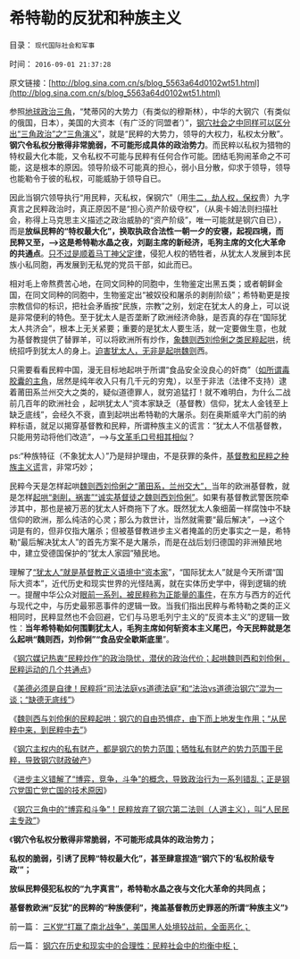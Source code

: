 # 希特勒的反犹和种族主义

目录： `现代国际社会和军事` 

时间： `2016-09-01 21:37:28` 

原文链接：[http://blog.sina.com.cn/s/blog_5563a64d0102wt51.html](http://blog.sina.com.cn/s/blog_5563a64d0102wt51.html)

参照[地球政治三角](../../../2016/8/21/“大钢穴，大势力，大资本”都支持威斯特法利亚－雅尔塔条约体系.md)，“梵蒂冈的大势力（有类似的穆斯林），中华的大钢穴（有类似的俄国，日本），美国的大资本（有广泛的‘同盟者’）”，[钢穴社会之中同样可以区分出“三角政治”之“三角演义](../../../2013/5/24/“三角演义”纳什均衡的旧制度，大革命，胡适的预言.md)”，就是“民粹的大势力，领导的大权力，私权太分散”。**钢穴令私权分散得非常脆弱，不可能形成具体的政治势力**。而民粹以私权为猎物的特权最大化本能，又令私权不可能与民粹有任何合作可能。团结毛狗闹革命之不可能，这是根本的原因。领导阶级不可能真的担心，弱小且分散，仰求于领导，领导也能勒令于彼的私权，可能威胁于领导自已。

因此当钢穴领导执行“用民粹，灭私权，保钢穴”（用[牛二，劫人权，保权](../../../2009/10/13/两千年社稷延寿之九字真言.md)贵）九字真言之民粹政治时，真正原因不是“担心资产阶级夺权”，（从奥卡姆法则扫描社会，称得上马克思主义描述之政治威胁的“资产阶级”，唯一可能就是钢穴自已），而是**放纵民粹的“特权最大化”，换取执政合法性一朝一夕的安寝，起视四境，而民粹又至，——>这是希特勒水晶之夜，刘副主席的新经济，毛狗主席的文化大革命的共通点**。[只不过是顺着马丁神父定律](../../../2011/10/8/马丁神父定律对公有制的恶毒诅咒！.md)，侵犯人权的牺牲者，从犹太人发展到本民族小私同胞，再发展到无私党的党员干部，如此而已。

相对毛上帝熬费苦心地，在同文同种的同胞中，生物鉴定出黑五类；或者朝鲜金国，在同文同种的同胞中，生物鉴定出“被奴役和屠杀的剥削阶级”；希特勒更是按宗教信仰的标识，把社会矛盾按“民族，宗教”之别，划定在犹太人的身上，可以说是非常便利的特色。至于犹太人是否垄断了欧洲经济命脉，是否真的存在“国际犹太人共济会”，根本上无关紧要；重要的是犹太人要生活，就一定要做生意，也就为基督教提供了替罪羊，可以将欧洲所有炒作，[象魏则西刘伶俐之类民粹起哄](../../../2016/8/28/魏则西与刘伶俐的民粹起哄：“从民粹中来，到民粹中去”.md)，统统招呼到犹太人的身上。[迫害犹太人，无非是起哄魏则](../../../2011/10/16/阶级斗争中的大脑急转弯，攻击无权的小平民.md)西。

只需要看看民粹中国，漫无目标地起哄于所谓“食品安全没良心的奸商”（[如所谓毒胶囊的主角](../../../2012/5/2/“谎言不要紧，只要主义真”的正义信仰.md)，居然是纯年收入只有几千元的穷鬼），以至于非法（法律不支持）逮着莆田系兰州交大之类的，疑似道德罪人，就穷追猛打！就不难明白，为什么二战前几百年的欧洲社会
，起哄犹太人“资本家缺乏（基督教）信仰，犹太人金钱至上缺乏底线”，会经久不衰，直到起哄出希特勒的大屠杀。刻在奥斯威辛大门前的纳粹标语，就足以揭穿基督教和民粹，所谓种族主义的谎言：“犹太人不信基督教，只能用劳动将他们改造”，——>与[文革毛口号相其相似](http://darthvad.blog.163.com/blog/static/53399470201082143559587/)？

ps:“种族特征（不象犹太人）”乃是辩护理由，不是获罪的条件，[基督教和民粹之种族主义谎](../../../2011/9/4/纳粹“科学的种族主义标准”用于斟别难民，和集中营的等级.md)言，非常巧妙；

民粹今天是怎样起哄[魏则西刘伶俐之“莆田系，兰州交大”，](../../../2016/6/18/魏则西起哄事件，是民粹经互联网“舆论审判”的批斗大会；.md)当年的欧洲基督教，就是怎样[起哄“剥削，祸害”“诚实基督徒之魏则西刘伶俐”](../../../2011/8/27/基督教的反犹主义和马克思主义.md)。如果有基督教武警医院牵涉其中，那也是被万恶的犹太人奸商拖下了水。既然犹太人象细菌一样腐蚀中不缺信仰的欧洲，那么纯洁的心灵；那么为救世计，当然就需要“最后解决”，——>这个词是有的，但非仅指大屠杀；但被基督教进步主义者掩盖的历史事实之一是，希特勒“最后解决犹太人”的首先方案不是大屠杀，而是在战后划归德国的非洲殖民地中，建立受德国保护的“犹太人家园”殖民地。

理解了[“犹太人”就是基督教正义语境中“资本家](../../../2011/8/26/基督教对民主、科学和市场经济的顽强抵抗.md)”，“国际犹太人”就是今天所谓“国际大资本”，近代历史和现实世界的光怪陆离，就在实体历史学中，得到逻辑的统一。提醒中华公众对[眼前一系列，被民粹称为正能量的事件](../../../2016/8/27/美德”天使，如何让民粹魔法，变成了“极权魔鬼”？.md)，在东方与西方的近代与现代之中，与历史最邪恶事件的逻辑一致。当我们指出民粹与希特勒之类的正义相同时，民粹显然也不会回避，它们与马恩毛列宁主义的“反资本主义”的逻辑一致性：**当年希特勒如何围剿犹太人，毛狗主席如何斩资本主义尾巴，今天民粹就是怎么起哄“魏则西，刘伶俐”“食品安全歇斯底里**”。

《[钢穴媒记热衷“民粹炒作”的政治隐忧，潜伏的政治代价；](../../../2016/8/26/钢穴媒记热衷“民粹炒作”的政治隐忧，潜伏的政治代价.md)[起哄魏则西和刘伶俐，民粹运动的几个共通点](../../../2016/8/26/钢穴媒记热衷“民粹炒作”的政治隐忧，潜伏的政治代价.md)》

《[美德必须是自律！民粹将“司法法庭vs道德法庭”和“法治vs道德治钢穴”混为一谈；“缺德无底线”](../../../2016/8/27/美德”天使，如何让民粹魔法，变成了“极权魔鬼”？.md)》

《[魏则西与刘伶俐的民粹起哄：钢穴的自由恐惧症，由下而上地发生作用；“从民粹中来，到民粹中去”](../../../2016/8/28/魏则西与刘伶俐的民粹起哄：“从民粹中来，到民粹中去”.md)》

《[钢穴主权内的私有财产，都是钢穴的势力范围；牺牲私有财产的势力范围于民粹，导致钢穴财政破产](../../../2016/8/29/钢穴主权内的私有财产，都是钢穴的势力范围；.md)》

《[进步主义错解了“博弈，竞争，斗争”的概念，导致政治行为一系列错乱；正是钢穴党国亡党亡国的技术原因](../../../2016/8/30/“博弈，竞争，斗争”的概念，亡党亡国的技术原因.md)》

《[钢穴三角中的“博弈和斗争”！民粹放弃了钢穴第二法则（人道主义），叫“人民民主专政”](../../../2016/8/31/钢穴三角中的“博弈和斗争”，什么是“人民民主专政”？.md)》

《**钢穴令私权分散得非常脆弱，不可能形成具体的政治势力；**

**私权的脆弱，引诱了民粹“特权最大化”，甚至肆意捏造“钢穴下的‘私权阶级专政’”；**

**放纵民粹侵犯私权的“九字真言”，希特勒水晶之夜与文化大革命的共同点；**

**基督教欧洲“反犹”的民粹的“种族便利”，掩盖基督教历史罪恶的所谓“种族主义”**》

前一篇： [三K党“打赢了南北战争”，美国黑人处境较战前，全面恶化；](../../../2016/10/11/三K党“打赢了南北战争”，美国黑人处境较战前，全面恶化；.md)

后一篇： [钢穴在历史和现实中的合理性：民粹社会中的均衡中枢；](../../../2016/8/27/钢穴在历史和现实中的合理性：民粹社会中的均衡中枢；.md)

